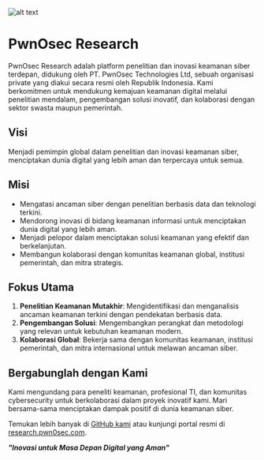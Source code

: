 ![alt text](https://i.ibb.co.com/kSY3wn9/Dark-Simple-Future-Linked-In-Banner-1.png)

# PwnOsec Research
PwnOsec Research adalah platform penelitian dan inovasi keamanan siber terdepan, didukung oleh PT. PwnOsec Technologies Ltd, sebuah organisasi private yang diakui secara resmi oleh Republik Indonesia. Kami berkomitmen untuk mendukung kemajuan keamanan digital melalui penelitian mendalam, pengembangan solusi inovatif, dan kolaborasi dengan sektor swasta maupun pemerintah.

## Visi
Menjadi pemimpin global dalam penelitian dan inovasi keamanan siber, menciptakan dunia digital yang lebih aman dan terpercaya untuk semua.

## Misi
- Mengatasi ancaman siber dengan penelitian berbasis data dan teknologi terkini.  
- Mendorong inovasi di bidang keamanan informasi untuk menciptakan dunia digital yang lebih aman.  
- Menjadi pelopor dalam menciptakan solusi keamanan yang efektif dan berkelanjutan.  
- Membangun kolaborasi dengan komunitas keamanan global, institusi pemerintah, dan mitra strategis.  

## Fokus Utama
1. **Penelitian Keamanan Mutakhir**: Mengidentifikasi dan menganalisis ancaman keamanan terkini dengan pendekatan berbasis data.  
2. **Pengembangan Solusi**: Mengembangkan perangkat dan metodologi yang relevan untuk kebutuhan keamanan modern.  
3. **Kolaborasi Global**: Bekerja sama dengan komunitas keamanan, institusi pemerintah, dan mitra internasional untuk melawan ancaman siber.  

## Bergabunglah dengan Kami
Kami mengundang para peneliti keamanan, profesional TI, dan komunitas cybersecurity untuk berkolaborasi dalam proyek inovatif kami. Mari bersama-sama menciptakan dampak positif di dunia keamanan siber.

Temukan lebih banyak di [GitHub kami](https://github.com/pwnosec/pwnosec-research) atau kunjungi portal resmi di [research.pwn0sec.com](https://research.pwn0sec.com).  

***"Inovasi untuk Masa Depan Digital yang Aman"***
